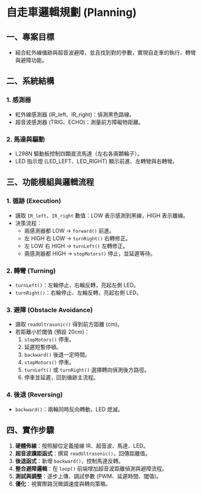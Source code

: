 # 自走車邏輯規劃 (Planning)

## 一、專案目標
- 結合紅外線循跡與超音波避障，並且找到對的參數，實現自走車的執行、轉彎與避障功能。

## 二、系統結構

### 1. 感測器
- 紅外線感測器 (IR_left、IR_right)：偵測黑色路線。
- 超音波感測器 (TRIG、ECHO)：測量前方障礙物距離。

### 2. 馬達與驅動
- L298N 驅動板控制四顆直流馬達（左右各兩顆輪子）。
- LED 指示燈 (LED_LEFT、LED_RIGHT) 顯示前進、左轉彎與右轉彎。

## 三、功能模組與邏輯流程

### 1. 循跡 (Execution)
- 讀取 `IR_left`、`IR_right` 數值：LOW 表示感測到黑線，HIGH 表示離線。
- 決策流程：
  - 兩感測器都 LOW → `forward()` 前進。
  - 左 HIGH 右 LOW → `turnRight()` 右轉修正。
  - 左 LOW 右 HIGH → `turnLeft()` 左轉修正。
  - 兩感測器都 HIGH → `stopMotors()` 停止，並延遲等待。

### 2. 轉彎 (Turning)
- `turnLeft()`：左輪停止、右輪反轉，亮起左側 LED。
- `turnRight()`：右輪停止、左輪反轉，亮起右側 LED。

### 3. 避障 (Obstacle Avoidance)
- 讀取 `readUltrasonic()` 得到前方距離 (cm)。
- 若距離小於閾值 (預設 20cm)：
  1. `stopMotors()` 停車。
  2. 延遲短暫停頓。
  3. `backward()` 後退一定時間。
  4. `stopMotors()` 停車。
  5. `turnLeft()` 或 `turnRight()` 選擇轉向偵測後方路徑。
  6. 停車並延遲，回到循跡主流程。

### 4. 後退 (Reversing)
- `backward()`：兩輪同時反向轉動，LED 熄滅。

## 四、實作步驟
1. **硬體佈線**：按照腳位定義接線 IR、超音波、馬達、LED。
2. **超音波讀距函式**：撰寫 `readUltrasonic()`，回傳距離值。
3. **後退函式**：新增 `backward()`，控制馬達反轉。
4. **整合避障邏輯**：在 `loop()` 前端增加超音波距離偵測與避障流程。
5. **測試與調整**：逐步上傳、調試參數 (PWM、延遲時間、閾值)。
6. **優化**：視實際路況微調速度與轉向策略。
